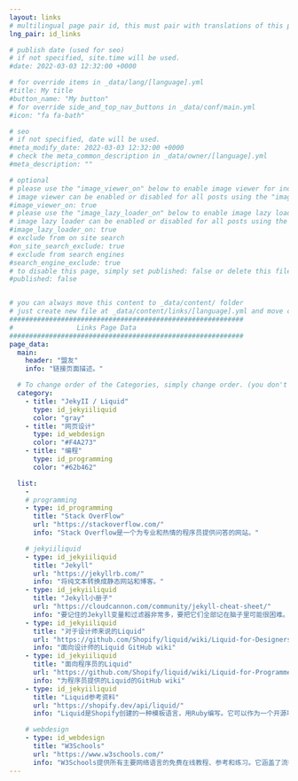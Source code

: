 ```yaml
---
layout: links
# multilingual page pair id, this must pair with translations of this page. (This name must be unique)
lng_pair: id_links

# publish date (used for seo)
# if not specified, site.time will be used.
#date: 2022-03-03 12:32:00 +0000

# for override items in _data/lang/[language].yml
#title: My title
#button_name: "My button"
# for override side_and_top_nav_buttons in _data/conf/main.yml
#icon: "fa fa-bath"

# seo
# if not specified, date will be used.
#meta_modify_date: 2022-03-03 12:32:00 +0000
# check the meta_common_description in _data/owner/[language].yml
#meta_description: ""

# optional
# please use the "image_viewer_on" below to enable image viewer for individual pages or posts (_posts/ or [language]/_posts folders).
# image viewer can be enabled or disabled for all posts using the "image_viewer_posts: true" setting in _data/conf/main.yml.
#image_viewer_on: true
# please use the "image_lazy_loader_on" below to enable image lazy loader for individual pages or posts (_posts/ or [language]/_posts folders).
# image lazy loader can be enabled or disabled for all posts using the "image_lazy_loader_posts: true" setting in _data/conf/main.yml.
#image_lazy_loader_on: true
# exclude from on site search
#on_site_search_exclude: true
# exclude from search engines
#search_engine_exclude: true
# to disable this page, simply set published: false or delete this file
#published: false


# you can always move this content to _data/content/ folder
# just create new file at _data/content/links/[language].yml and move content below.
###########################################################
#                Links Page Data
###########################################################
page_data:
  main:
    header: "盟友"
    info: "链接页面描述。"

  # To change order of the Categories, simply change order. (you don't need to change list order.)
  category:
    - title: "JekyII / Liquid"
      type: id_jekyiiliquid
      color: "gray"
    - title: "网页设计"
      type: id_webdesign
      color: "#F4A273"
    - title: "编程"
      type: id_programming
      color: "#62b462"

  list:
    -
    # programming
    - type: id_programming
      title: "Stack OverFlow"
      url: "https://stackoverflow.com/"
      info: "Stack Overflow是一个为专业和热情的程序员提供问答的网站。"

    # jekyiiliquid
    - type: id_jekyiiliquid
      title: "Jekyll"
      url: "https://jekyllrb.com/"
      info: "将纯文本转换成静态网站和博客。"
    - type: id_jekyiiliquid
      title: "Jekyll小册子"
      url: "https://cloudcannon.com/community/jekyll-cheat-sheet/"
      info: "要记住的Jekyll变量和过滤器非常多，要把它们全部记在脑子里可能很困难。这张小册子可以作为Jekyll所有功能的快速参考。"
    - type: id_jekyiiliquid
      title: "对于设计师来说的Liquid"
      url: "https://github.com/Shopify/liquid/wiki/Liquid-for-Designers"
      info: "面向设计师的Liquid GitHub wiki"
    - type: id_jekyiiliquid
      title: "面向程序员的Liquid"
      url: "https://github.com/Shopify/liquid/wiki/Liquid-for-Programmers"
      info: "为程序员提供的Liquid的GitHub wiki"
    - type: id_jekyiiliquid
      title: "Liquid参考资料"
      url: "https://shopify.dev/api/liquid/"
      info: "Liquid是Shopify创建的一种模板语言，用Ruby编写。它可以作为一个开源项目在GitHub上使用。"

    # webdesign
    - type: id_webdesign
      title: "W3Schools"
      url: "https://www.w3schools.com/"
      info: "W3Schools提供所有主要网络语言的免费在线教程、参考和练习。它涵盖了流行的主题，如HTML、CSS、JavaScript、Python、SQL和Java。"
---
```

